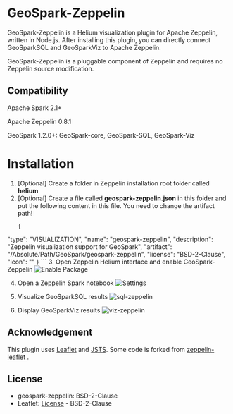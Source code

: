 # GeoSpark-Zeppelin #

GeoSpark-Zeppelin is a Helium visualization plugin for Apache Zeppelin, written in Node.js. After installing this plugin, you can directly connect GeoSparkSQL and GeoSparkViz to Apache Zeppelin.

GeoSpark-Zeppelin is a pluggable component of Zeppelin and requires no Zeppelin source modification.

## Compatibility ##

Apache Spark 2.1+

Apache Zeppelin 0.8.1

GeoSpark 1.2.0+: GeoSpark-core, GeoSpark-SQL, GeoSpark-Viz

# Installation
1. [Optional] Create a folder in Zeppelin installation root folder called **helium**
2. [Optional] Create a file called **geospark-zeppelin.json** in this folder and put the following content in this file. You need to change the artifact path!
	```
	{
  "type": "VISUALIZATION",
  "name": "geospark-zeppelin",
  "description": "Zeppelin visualization support for GeoSpark",
  "artifact": "/Absolute/Path/GeoSpark/geospark-zeppelin",
  "license": "BSD-2-Clause",
  "icon": "<i class='fa fa-globe'></i>"
	}
	```
3. Open Zeppelin Helium interface and enable GeoSpark-Zeppelin
![Enable Package](https://cloud.githubusercontent.com/assets/28304007/25633533/6c508d9e-2f45-11e7-99a7-505d94c382ba.gif)

4. Open a Zeppelin Spark notebook
![Settings](https://cloud.githubusercontent.com/assets/28304007/25633526/69752486-2f45-11e7-9963-358d5ff29165.gif)

5. Visualize GeoSparkSQL results
![sql-zeppelin](docs/api/image/sql-zeppelin.png)

6. Display GeoSparkViz results
![viz-zeppelin](docs/api/image/sql-zeppelin.png)

## Acknowledgement

This plugin uses [Leaflet](http://leafletjs.com/) and [JSTS](http://bjornharrtell.github.io/jsts/).
Some code is forked from [zeppelin-leaflet
](https://github.com/myuwono/zeppelin-leaflet).

## License ##

* geospark-zeppelin: BSD-2-Clause
* Leaflet: [License](https://github.com/Leaflet/Leaflet/blob/master/LICENSE) - BSD-2-Clause
